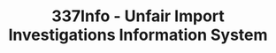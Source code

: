 ---
layout: default
bigquery: https://console.cloud.google.com/bigquery?p=patents-public-data&d=usitc_investigations&page=dataset&project=sheets-management-319211
citation: US International Trade Commission 337Info Unfair Import Investigations Information
  System
contributors: US International Trade Comission
cost: None
description: US International Trade Commission 337Info Unfair Import Investigations
  Information System contains data on investigations done under Section 337. Section
  337 declares the infringement of certain statutory intellectual property rights
  and other forms of unfair competition in import trade to be unlawful practices.
  Most Section 337 investigations involve allegations of patent or registered trademark
  infringement.
documentation: FAQ and tutorial available on the site
last_edit: 04/10/2022, 18:49:49
location: https://pubapps2.usitc.gov/337external/
maintained_by: US International Trade Comission
schema_fields:
- investigationType
- scheduledStartDateEvidHear
- gcAttorney
- dateCreated
- lastUpdated
- teoProceedingInvolved
- finalDetViolation
- respondent
- teoIdIssueDate
- investigationTermDate
- actualStartDateEvidHear
- actualEndDateEvidHear
- id
- teoReliefGranted
- htsNumbers
- cafcAppeals
- trademarkNumbers
- dateComplaintFiled
- copyrightNumbers
- markmanHearing
- invUnfairAct
- investigationNo
- currentActiveALJ
- dateOfPublicationFrNotice
- finalIdOnViolationIssue
- finalIdOnViolationDue
- patentNumbers
- issueDateOtherNonFinal
- aljAssigned
- currentStatus
- docketNo
- finalDetNoViolation
- ouiiAttorney
- ouiiParticipation
- scheduledEndDateEvidHear
- title
- publication_number
- startDateMarkmanHearing
- targetDate
- teoIdDueDate
- patentNumber
- internalRemand
- endDateMarkmanHearing
- complainant
shortname: unfair_import_investigations
tags:
- import
- legal
- trade
timeframe: 2008-2021 (prior to 2008 downloadable as a JSON file)
title: 337Info - Unfair Import Investigations Information System
uuid: 2721f5ec-e599-4890-9265-9706719fc71e
---
